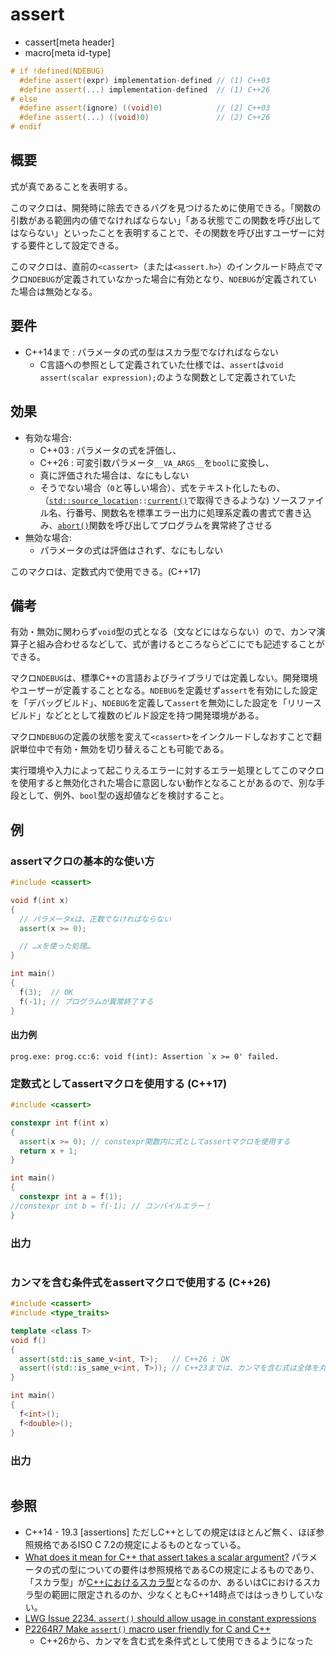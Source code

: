 # assert
* cassert[meta header]
* macro[meta id-type]

```cpp
# if !defined(NDEBUG)
  #define assert(expr) implementation-defined // (1) C++03
  #define assert(...) implementation-defined  // (1) C++26
# else
  #define assert(ignore) ((void)0)            // (2) C++03
  #define assert(...) ((void)0)               // (2) C++26
# endif
```

## 概要
式が真であることを表明する。

このマクロは、開発時に除去できるバグを見つけるために使用できる。「関数の引数がある範囲内の値でなければならない」「ある状態でこの関数を呼び出してはならない」といったことを表明することで、その関数を呼び出すユーザーに対する要件として設定できる。

このマクロは、直前の`<cassert>`（または`<assert.h>`）のインクルード時点でマクロ`NDEBUG`が定義されていなかった場合に有効となり、`NDEBUG`が定義されていた場合は無効となる。


## 要件
- C++14まで : パラメータの式の型はスカラ型でなければならない
    - C言語への参照として定義されていた仕様では、`assert`は`void assert(scalar expression);`のような関数として定義されていた


## 効果
- 有効な場合:
    - C++03 : パラメータの式を評価し、
    - C++26 : 可変引数パラメータ`__VA_ARGS__`を`bool`に変換し、
    - 真に評価された場合は、なにもしない
    - そうでない場合（`0`と等しい場合）、式をテキスト化したもの、（[`std::source_location`](/reference/source_location/source_location.md)`::`[`current()`](/reference/source_location/source_location/current.md)で取得できるような) ソースファイル名、行番号、関数名を標準エラー出力に処理系定義の書式で書き込み、[`abort()`](/reference/cstdlib/abort.md)関数を呼び出してプログラムを異常終了させる
- 無効な場合:
    - パラメータの式は評価はされず、なにもしない

このマクロは、定数式内で使用できる。(C++17)


## 備考
有効・無効に関わらず`void`型の式となる（文などにはならない）ので、カンマ演算子と組み合わせるなどして、式が書けるところならどこにでも記述することができる。

マクロ`NDEBUG`は、標準C++の言語およびライブラリでは定義しない。開発環境やユーザーが定義することとなる。`NDEBUG`を定義せず`assert`を有効にした設定を「デバッグビルド」、`NDEBUG`を定義して`assert`を無効にした設定を「リリースビルド」などととして複数のビルド設定を持つ開発環境がある。

マクロ`NDEBUG`の定義の状態を変えて`<cassert>`をインクルードしなおすことで翻訳単位中で有効・無効を切り替えることも可能である。

実行環境や入力によって起こりえるエラーに対するエラー処理としてこのマクロを使用すると無効化された場合に意図しない動作となることがあるので、別な手段として、例外、`bool`型の返却値などを検討すること。


## 例
### assertマクロの基本的な使い方
```cpp example
#include <cassert>

void f(int x)
{
  // パラメータxは、正数でなければならない
  assert(x >= 0);

  // …xを使った処理…
}

int main()
{
  f(3);  // OK
  f(-1); // プログラムが異常終了する
}
```


#### 出力例
```
prog.exe: prog.cc:6: void f(int): Assertion `x >= 0' failed.
```


### 定数式としてassertマクロを使用する (C++17)
```cpp example
#include <cassert>

constexpr int f(int x)
{
  assert(x >= 0); // constexpr関数内に式としてassertマクロを使用する
  return x + 1;
}

int main()
{
  constexpr int a = f(1);
//constexpr int b = f(-1); // コンパイルエラー！
}
```

### 出力
```
```

### カンマを含む条件式をassertマクロで使用する (C++26)
```cpp example
#include <cassert>
#include <type_traits>

template <class T>
void f()
{
  assert(std::is_same_v<int, T>);   // C++26 : OK
  assert((std::is_same_v<int, T>)); // C++23までは、カンマを含む式は全体を丸カッコで囲む必要がある
}

int main()
{
  f<int>();
  f<double>();
}
```

### 出力
```
```


## 参照
- C++14 - 19.3 [assertions]
  ただしC++としての規定はほとんど無く、ほぼ参照規格であるISO C 7.2の規定によるものとなっている。
- [What does it mean for C++ that assert takes a scalar argument?](https://groups.google.com/a/isocpp.org/d/topic/std-discussion/6EHDRo1A2EE/discussion)
  パラメータの式の型についての要件は参照規格であるCの規定によるものであり、「スカラ型」が[C++におけるスカラ型](/reference/type_traits/is_scalar.md)となるのか、あるいはCにおけるスカラ型の範囲に限定されるのか、少なくともC++14時点でははっきりしていない。
- [LWG Issue 2234. `assert()` should allow usage in constant expressions](http://wg21.cmeerw.net/lwg/issue2234)
- [P2264R7 Make `assert()` macro user friendly for C and C++](https://open-std.org/jtc1/sc22/wg21/docs/papers/2023/p2264r7.html)
    - C++26から、カンマを含む式を条件式として使用できるようになった
